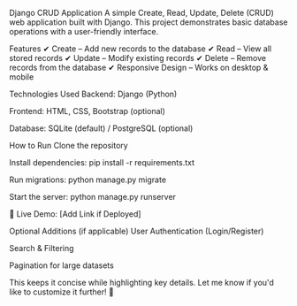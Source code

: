 Django CRUD Application
A simple Create, Read, Update, Delete (CRUD) web application built with Django. This project demonstrates basic database operations with a user-friendly interface.

Features
✔ Create – Add new records to the database
✔ Read – View all stored records
✔ Update – Modify existing records
✔ Delete – Remove records from the database
✔ Responsive Design – Works on desktop & mobile

Technologies Used
Backend: Django (Python)

Frontend: HTML, CSS, Bootstrap (optional)

Database: SQLite (default) / PostgreSQL (optional)

How to Run
Clone the repository

Install dependencies: pip install -r requirements.txt

Run migrations: python manage.py migrate

Start the server: python manage.py runserver

🔗 Live Demo: [Add Link if Deployed]

Optional Additions (if applicable)
User Authentication (Login/Register)

Search & Filtering

Pagination for large datasets

This keeps it concise while highlighting key details. Let me know if you'd like to customize it further! 🚀

